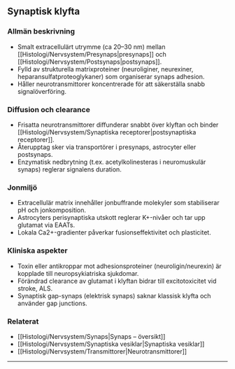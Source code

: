 ## Synaptisk klyfta

### Allmän beskrivning
- Smalt extracellulärt utrymme (ca 20–30 nm) mellan [[Histologi/Nervsystem/Presynaps|presynaps]] och [[Histologi/Nervsystem/Postsynaps|postsynaps]].  
- Fylld av strukturella matrixproteiner (neuroliginer, neurexiner, heparansulfatproteoglykaner) som organiserar synaps adhesion.  
- Håller neurotransmittorer koncentrerade för att säkerställa snabb signalöverföring.

### Diffusion och clearance
- Frisatta neurotransmittorer diffunderar snabbt över klyftan och binder [[Histologi/Nervsystem/Synaptiska receptorer|postsynaptiska receptorer]].  
- Återupptag sker via transportörer i presynaps, astrocyter eller postsynaps.  
- Enzymatisk nedbrytning (t.ex. acetylkolinesteras i neuromuskulär synaps) reglerar signalens duration.

### Jonmiljö
- Extracellulär matrix innehåller jonbuffrande molekyler som stabiliserar pH och jonkomposition.  
- Astrocyters perisynaptiska utskott reglerar K+-nivåer och tar upp glutamat via EAATs.  
- Lokala Ca2+-gradienter påverkar fusionseffektivitet och plasticitet.

### Kliniska aspekter
- Toxin eller antikroppar mot adhesionsproteiner (neuroligin/neurexin) är kopplade till neuropsykiatriska sjukdomar.  
- Förändrad clearance av glutamat i klyftan bidrar till excitotoxicitet vid stroke, ALS.  
- Synaptisk gap-synaps (elektrisk synaps) saknar klassisk klyfta och använder gap junctions.

### Relaterat
- [[Histologi/Nervsystem/Synaps|Synaps – översikt]]  
- [[Histologi/Nervsystem/Synaptiska vesiklar|Synaptiska vesiklar]]  
- [[Histologi/Nervsystem/Transmittorer|Neurotransmittorer]]  

---
